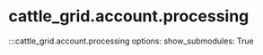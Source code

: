 # cattle_grid.account.processing

:::cattle_grid.account.processing
    options:
        show_submodules: True
